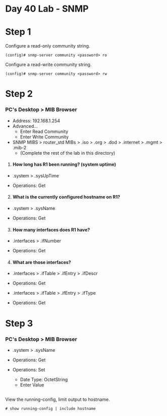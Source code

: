 # Day 40 Lab - SNMP

# Step 1

Configure a read-only community string.

```
(config)# snmp-server community <password> ro
```

Configure a read-write community string.

```
(config)# snmp-server community <password> rw
```

# Step 2

### PC's Desktop > MIB Browser

- Address: 192.168.1.254
- Advanced...
  - Enter Read Community
  - Enter Write Community
- SNMP MIBS > router_std MIBs > .iso > .org > .dod > .internet > .mgmt > .mib-2
  - (Complete the rest of the lab in this directory)

1. #### How long has R1 been running? (system uptime)

- .system > .sysUpTime

- Operations: Get

2.  #### What is the currently configured hostname on R1?

- .system > .sysName

- Operations: Get

3. #### How many interfaces does R1 have?

- .interfaces > .ifNumber

- Operations: Get

4. #### What are those interfaces?

- .interfaces > .ifTable > .ifEntry > .ifDescr

- Operations: Get

- .interfaces > .ifTable > .ifEntry > .ifType

- Operations: Get

##

# Step 3

### PC's Desktop > MIB Browser

- .system > .sysName

- Operations: Get

- Operations: Set
  - Date Type: OctetString
  - Enter Value

##

View the running-config, limit output to hostname.

```
# show running-config | include hostname
```
